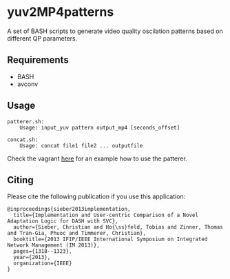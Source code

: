 # yuv2MP4patterns

A set of BASH scripts to generate video quality oscilation patterns based on different QP parameters.

## Requirements

 - BASH
 - avconv

## Usage

```
patterer.sh:
	Usage: input_yuv pattern output_mp4 [seconds_offset]

concat.sh:
	Usage: concat file1 file2 ... outputfile
```

Check the vagrant [here](vagrant/README.md) for an example how to use the patterer.

## Citing

Please cite the following publication if you use this application:

```
@inproceedings{sieber2013implementation,
  title={Implementation and User-centric Comparison of a Novel Adaptation Logic for DASH with SVC},
  author={Sieber, Christian and Ho{\ss}feld, Tobias and Zinner, Thomas and Tran-Gia, Phuoc and Timmerer, Christian},
  booktitle={2013 IFIP/IEEE International Symposium on Integrated Network Management (IM 2013)},
  pages={1318--1323},
  year={2013},
  organization={IEEE}
}
```

